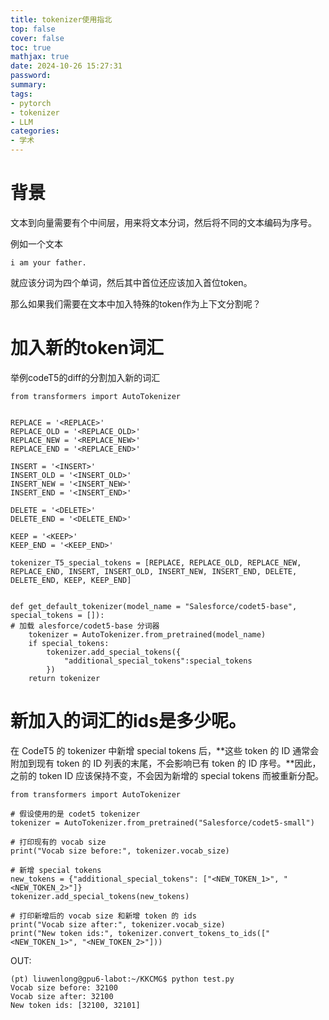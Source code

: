 ```yaml
---
title: tokenizer使用指北
top: false
cover: false
toc: true
mathjax: true
date: 2024-10-26 15:27:31
password:
summary:
tags:
- pytorch
- tokenizer
- LLM
categories:
- 学术
---
```


# 背景

文本到向量需要有个中间层，用来将文本分词，然后将不同的文本编码为序号。

例如一个文本

`i am your father.`

就应该分词为四个单词，然后其中首位还应该加入首位token。

那么如果我们需要在文本中加入特殊的token作为上下文分割呢？





# 加入新的token词汇

举例codeT5的diff的分割加入新的词汇

```
from transformers import AutoTokenizer


REPLACE = '<REPLACE>'
REPLACE_OLD = '<REPLACE_OLD>'
REPLACE_NEW = '<REPLACE_NEW>'
REPLACE_END = '<REPLACE_END>'

INSERT = '<INSERT>'
INSERT_OLD = '<INSERT_OLD>'
INSERT_NEW = '<INSERT_NEW>'
INSERT_END = '<INSERT_END>'

DELETE = '<DELETE>'
DELETE_END = '<DELETE_END>'

KEEP = '<KEEP>'
KEEP_END = '<KEEP_END>'

tokenizer_T5_special_tokens = [REPLACE, REPLACE_OLD, REPLACE_NEW, REPLACE_END, INSERT, INSERT_OLD, INSERT_NEW, INSERT_END, DELETE, DELETE_END, KEEP, KEEP_END]


def get_default_tokenizer(model_name = "Salesforce/codet5-base", special_tokens = []):
# 加载 alesforce/codet5-base 分词器
    tokenizer = AutoTokenizer.from_pretrained(model_name)
    if special_tokens:
        tokenizer.add_special_tokens({
            "additional_special_tokens":special_tokens
        })
    return tokenizer
```



# 新加入的词汇的ids是多少呢。



在 CodeT5 的 tokenizer 中新增 special tokens 后，**这些 token 的 ID 通常会附加到现有 token 的 ID 列表的末尾，不会影响已有 token 的 ID 序号。**因此，之前的 token ID 应该保持不变，不会因为新增的 special tokens 而被重新分配。

```
from transformers import AutoTokenizer

# 假设使用的是 codet5 tokenizer
tokenizer = AutoTokenizer.from_pretrained("Salesforce/codet5-small")

# 打印现有的 vocab size
print("Vocab size before:", tokenizer.vocab_size)

# 新增 special tokens
new_tokens = {"additional_special_tokens": ["<NEW_TOKEN_1>", "<NEW_TOKEN_2>"]}
tokenizer.add_special_tokens(new_tokens)

# 打印新增后的 vocab size 和新增 token 的 ids
print("Vocab size after:", tokenizer.vocab_size)
print("New token ids:", tokenizer.convert_tokens_to_ids(["<NEW_TOKEN_1>", "<NEW_TOKEN_2>"]))
```

OUT:

```
(pt) liuwenlong@gpu6-labot:~/KKCMG$ python test.py
Vocab size before: 32100
Vocab size after: 32100
New token ids: [32100, 32101]
```

